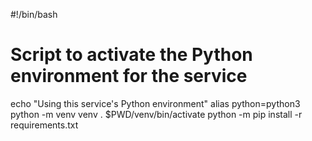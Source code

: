 #!/bin/bash
# Script to activate the Python environment for the service
echo "Using this service's Python environment"
alias python=python3
python -m venv venv
. $PWD/venv/bin/activate
python -m pip install -r requirements.txt